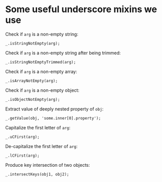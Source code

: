 # Some useful underscore mixins we use

Check if `arg` is a non-empty string: 
~~~~
_.isStringNotEmpty(arg);
~~~~

Check if `arg` is a non-empty string after being trimmed: 
~~~~
_.isStringNotEmptyTrimmed(arg);
~~~~

Check if `arg` is a non-empty array: 
~~~~
_.isArrayNotEmpty(arg);
~~~~

Check if `arg` is a non-empty object: 
~~~~
_.isObjectNotEmpty(arg);
~~~~

Extract value of deeply nested property of `obj`: 
~~~~
_.getValue(obj, 'some.inner[0].property');
~~~~

Capitalize the first letter of `arg`:
~~~~
_.uCFirst(arg);
~~~~

De-capitalize the first letter of `arg`:
~~~~
_.lCFirst(arg);
~~~~

Produce key intersection of two objects:
~~~~
_.intersectKeys(obj1, obj2);
~~~~
